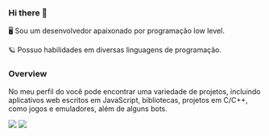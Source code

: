 ### Hi there 👋

🖥️ Sou um desenvolvedor apaixonado por programação low level.

🪐 Possuo habilidades em diversas linguagens de programação.

### Overview
No meu perfil do você pode encontrar uma variedade de projetos, incluindo aplicativos web escritos em JavaScript, bibliotecas, projetos em C/C++, como jogos e emuladores, além de alguns bots.

[![](https://github-readme-stats.vercel.app/api?username=Psykka&hide=stars&show_icons=true&theme=tokyonight)](https://github.com/Psykka)
[![](https://github-readme-stats.vercel.app/api/top-langs/?username=Psykka&layout=compact&theme=tokyonight)](https://github.com/Psykka)
